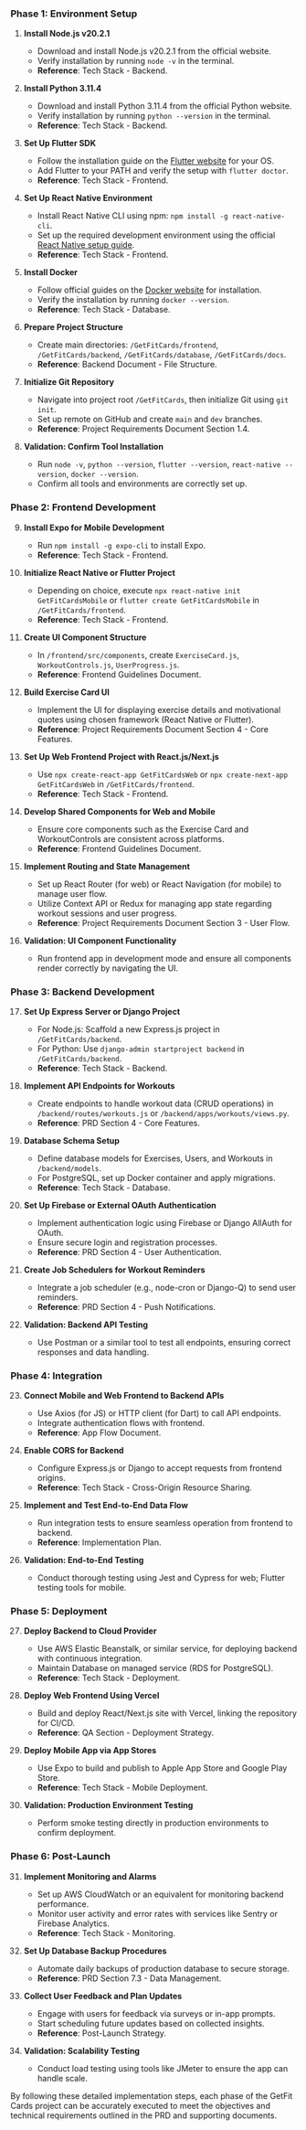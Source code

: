 ### Phase 1: Environment Setup

1. **Install Node.js v20.2.1**
   - Download and install Node.js v20.2.1 from the official website.
   - Verify installation by running `node -v` in the terminal.
   - **Reference**: Tech Stack - Backend.

2. **Install Python 3.11.4**
   - Download and install Python 3.11.4 from the official Python website.
   - Verify installation by running `python --version` in the terminal.
   - **Reference**: Tech Stack - Backend.

3. **Set Up Flutter SDK**
   - Follow the installation guide on the [Flutter website](https://flutter.dev/docs/get-started/install) for your OS.
   - Add Flutter to your PATH and verify the setup with `flutter doctor`.
   - **Reference**: Tech Stack - Frontend.

4. **Set Up React Native Environment**
   - Install React Native CLI using npm: `npm install -g react-native-cli`.
   - Set up the required development environment using the official [React Native setup guide](https://reactnative.dev/docs/environment-setup).
   - **Reference**: Tech Stack - Frontend.

5. **Install Docker**
   - Follow official guides on the [Docker website](https://docs.docker.com/get-docker/) for installation.
   - Verify the installation by running `docker --version`.
   - **Reference**: Tech Stack - Database.

6. **Prepare Project Structure**
   - Create main directories: `/GetFitCards/frontend`, `/GetFitCards/backend`, `/GetFitCards/database`, `/GetFitCards/docs`.
   - **Reference**: Backend Document - File Structure.

7. **Initialize Git Repository**
   - Navigate into project root `/GetFitCards`, then initialize Git using `git init`.
   - Set up remote on GitHub and create `main` and `dev` branches.
   - **Reference**: Project Requirements Document Section 1.4.

8. **Validation: Confirm Tool Installation**
   - Run `node -v`, `python --version`, `flutter --version`, `react-native --version`, `docker --version`.
   - Confirm all tools and environments are correctly set up.

### Phase 2: Frontend Development

9. **Install Expo for Mobile Development**
   - Run `npm install -g expo-cli` to install Expo.
   - **Reference**: Tech Stack - Frontend.

10. **Initialize React Native or Flutter Project**
    - Depending on choice, execute `npx react-native init GetFitCardsMobile` or `flutter create GetFitCardsMobile` in `/GetFitCards/frontend`.
    - **Reference**: Tech Stack - Frontend.

11. **Create UI Component Structure**
    - In `/frontend/src/components`, create `ExerciseCard.js`, `WorkoutControls.js`, `UserProgress.js`.
    - **Reference**: Frontend Guidelines Document.

12. **Build Exercise Card UI**
    - Implement the UI for displaying exercise details and motivational quotes using chosen framework (React Native or Flutter).
    - **Reference**: Project Requirements Document Section 4 - Core Features.

13. **Set Up Web Frontend Project with React.js/Next.js**
    - Use `npx create-react-app GetFitCardsWeb` or `npx create-next-app GetFitCardsWeb` in `/GetFitCards/frontend`.
    - **Reference**: Tech Stack - Frontend.

14. **Develop Shared Components for Web and Mobile**
    - Ensure core components such as the Exercise Card and WorkoutControls are consistent across platforms.
    - **Reference**: Frontend Guidelines Document.

15. **Implement Routing and State Management**
    - Set up React Router (for web) or React Navigation (for mobile) to manage user flow.
    - Utilize Context API or Redux for managing app state regarding workout sessions and user progress.
    - **Reference**: Project Requirements Document Section 3 - User Flow.

16. **Validation: UI Component Functionality**
    - Run frontend app in development mode and ensure all components render correctly by navigating the UI.

### Phase 3: Backend Development

17. **Set Up Express Server or Django Project**
    - For Node.js: Scaffold a new Express.js project in `/GetFitCards/backend`.
    - For Python: Use `django-admin startproject backend` in `/GetFitCards/backend`.
    - **Reference**: Tech Stack - Backend.

18. **Implement API Endpoints for Workouts**
    - Create endpoints to handle workout data (CRUD operations) in `/backend/routes/workouts.js` or `/backend/apps/workouts/views.py`.
    - **Reference**: PRD Section 4 - Core Features.

19. **Database Schema Setup**
    - Define database models for Exercises, Users, and Workouts in `/backend/models`.
    - For PostgreSQL, set up Docker container and apply migrations.
    - **Reference**: Tech Stack - Database.

20. **Set Up Firebase or External OAuth Authentication**
    - Implement authentication logic using Firebase or Django AllAuth for OAuth.
    - Ensure secure login and registration processes.
    - **Reference**: PRD Section 4 - User Authentication.

21. **Create Job Schedulers for Workout Reminders**
    - Integrate a job scheduler (e.g., node-cron or Django-Q) to send user reminders.
    - **Reference**: PRD Section 4 - Push Notifications.

22. **Validation: Backend API Testing**
    - Use Postman or a similar tool to test all endpoints, ensuring correct responses and data handling.

### Phase 4: Integration

23. **Connect Mobile and Web Frontend to Backend APIs**
    - Use Axios (for JS) or HTTP client (for Dart) to call API endpoints.
    - Integrate authentication flows with frontend.
    - **Reference**: App Flow Document.

24. **Enable CORS for Backend**
    - Configure Express.js or Django to accept requests from frontend origins.
    - **Reference**: Tech Stack - Cross-Origin Resource Sharing.

25. **Implement and Test End-to-End Data Flow**
    - Run integration tests to ensure seamless operation from frontend to backend.
    - **Reference**: Implementation Plan.

26. **Validation: End-to-End Testing**
    - Conduct thorough testing using Jest and Cypress for web; Flutter testing tools for mobile.

### Phase 5: Deployment

27. **Deploy Backend to Cloud Provider**
    - Use AWS Elastic Beanstalk, or similar service, for deploying backend with continuous integration.
    - Maintain Database on managed service (RDS for PostgreSQL).
    - **Reference**: Tech Stack - Deployment.

28. **Deploy Web Frontend Using Vercel**
    - Build and deploy React/Next.js site with Vercel, linking the repository for CI/CD.
    - **Reference**: QA Section - Deployment Strategy.

29. **Deploy Mobile App via App Stores**
    - Use Expo to build and publish to Apple App Store and Google Play Store.
    - **Reference**: Tech Stack - Mobile Deployment.

30. **Validation: Production Environment Testing**
    - Perform smoke testing directly in production environments to confirm deployment.

### Phase 6: Post-Launch

31. **Implement Monitoring and Alarms**
    - Set up AWS CloudWatch or an equivalent for monitoring backend performance.
    - Monitor user activity and error rates with services like Sentry or Firebase Analytics.
    - **Reference**: Tech Stack - Monitoring.

32. **Set Up Database Backup Procedures**
    - Automate daily backups of production database to secure storage.
    - **Reference**: PRD Section 7.3 - Data Management.

33. **Collect User Feedback and Plan Updates**
    - Engage with users for feedback via surveys or in-app prompts.
    - Start scheduling future updates based on collected insights.
    - **Reference**: Post-Launch Strategy.

34. **Validation: Scalability Testing**
    - Conduct load testing using tools like JMeter to ensure the app can handle scale.

By following these detailed implementation steps, each phase of the GetFit Cards project can be accurately executed to meet the objectives and technical requirements outlined in the PRD and supporting documents.